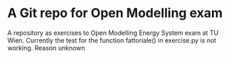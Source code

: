 # A Git repo for Open Modelling exam
A repository as exercises to Open Modelling Energy System exam at TU Wien.
Currently the test for the function fattoriale() in exercise.py is not working. Reason unknown
